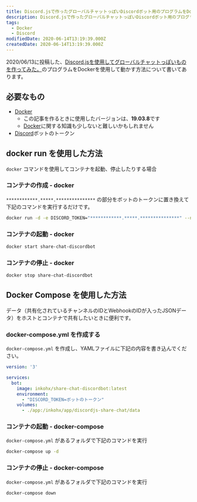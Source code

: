 ```yaml
---
title: Discord.jsで作ったグローバルチャットっぽいDiscordボット用のプログラムをDockerで動かす
description: Discord.jsで作ったグローバルチャットっぽいDiscordボット用のプログラムをDockerで動かす。
tags:
  - Docker
  - Discord
modifiedDate: 2020-06-14T13:19:39.000Z
createdDate: 2020-06-14T13:19:39.000Z
---
```


2020/06/13に投稿した、[Discord.jsを使用してグローバルチャットっぽいものを作ってみた。](/posts/09371d80716826347e7e7706f5ef787b)のプログラムをDockerを使用して動かす方法について書いてあります。

## 必要なもの

- [Docker](/tags/docker)
  - この記事を作るときに使用したバージョンは、**19.03.8**です
  - [Docker](/tags/docker)に関する知識も少しないと難しいかもしれません
- [Discord](/tags/discord)ボットのトークン

## docker run を使用した方法

`docker` コマンドを使用してコンテナを起動、停止したりする場合

### コンテナの作成 - docker

`************.*****.***************` の部分をボットのトークンに置き換えて下記のコマンドを実行するだけです。

```bash
docker run -d -e DISCORD_TOKEN="************.*****.***************" --name share-chat-discordbot inkohx/share-chat-discordbot:latest
```

### コンテナの起動 - docker

```bash
docker start share-chat-discordbot
```

### コンテナの停止 - docker

```bash
docker stop share-chat-discordbot
```

## Docker Compose を使用した方法

データ（共有化されているチャンネルのIDとWebhookのIDが入ったJSONデータ）をホストとコンテナで共有したいときに便利です。

### docker-compose.yml を作成する

`docker-compose.yml` を作成し、YAMLファイルに下記の内容を書き込んでください。

```yml
version: '3'

services:
  bot:
    image: inkohx/share-chat-discordbot:latest
    environment:
      - "DISCORD_TOKEN=ボットのトークン"
    volumes:
      - ./app:/inkohx/app/discordjs-share-chat/data
```

### コンテナの起動 - docker-compose

`docker-compose.yml` があるフォルダで下記のコマンドを実行

```bash
docker-compose up -d
```

### コンテナの停止 - docker-compose

`docker-compose.yml` があるフォルダで下記のコマンドを実行

```bash
docker-compose down
```
